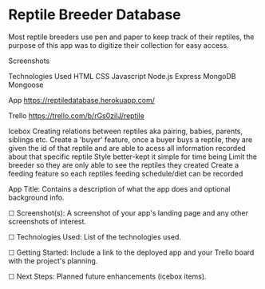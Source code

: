# Reptile Breeder Database

Most reptile breeders use pen and paper to keep track of their reptiles, the purpose of this app was to digitize their collection for easy access. 

Screenshots
    

Technologies Used
    HTML
    CSS
    Javascript
    Node.js
    Express
    MongoDB
    Mongoose

App
    https://reptiledatabase.herokuapp.com/

Trello
    https://trello.com/b/rGs0zilJ/reptile

Icebox
    Creating relations between reptiles aka pairing, babies, parents, siblings etc.
    Create a 'buyer' feature, once a buyer buys a reptile, they are given the id of that reptile and are able to acess all information recorded about that specific reptile
    Style better-kept it simple for time being
    Limit the breeder so they are only able to see the reptiles they created
    Create a feeding feature so each reptiles feeding schedule/diet can be recorded

App Title: Contains a description of what the app does and optional background info.

☐ Screenshot(s): A screenshot of your app's landing page and any other screenshots of interest.

☐ Technologies Used: List of the technologies used.

☐ Getting Started: Include a link to the deployed app and your Trello board with the project's planning.

☐ Next Steps: Planned future enhancements (icebox items).

